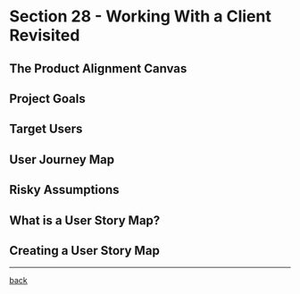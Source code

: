 # Section 28 - Working With a Client Revisited

## The Product Alignment Canvas

## Project Goals

## Target Users

## User Journey Map

## Risky Assumptions

## What is a User Story Map?

## Creating a User Story Map

- - -

[back](../README.md)

